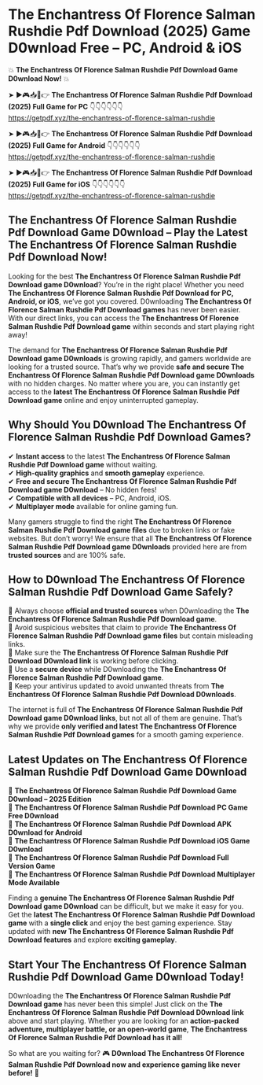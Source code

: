 # The Enchantress Of Florence Salman Rushdie Pdf Download (2025) Game D0wnload Free – PC, Android & iOS

💥 **The Enchantress Of Florence Salman Rushdie Pdf Download Game D0wnload Now!** 💥  

➤ ►🎮📥📱👉 **The Enchantress Of Florence Salman Rushdie Pdf Download (2025) Full Game for PC** 👇👇👇👇👇👇  
https://getpdf.xyz/the-enchantress-of-florence-salman-rushdie  

➤ ►🎮📥📱👉 **The Enchantress Of Florence Salman Rushdie Pdf Download (2025) Full Game for Android** 👇👇👇👇👇👇  
https://getpdf.xyz/the-enchantress-of-florence-salman-rushdie  

➤ ►🎮📥📱👉 **The Enchantress Of Florence Salman Rushdie Pdf Download (2025) Full Game for iOS** 👇👇👇👇👇👇  
https://getpdf.xyz/the-enchantress-of-florence-salman-rushdie  

## The Enchantress Of Florence Salman Rushdie Pdf Download Game D0wnload – Play the Latest The Enchantress Of Florence Salman Rushdie Pdf Download Now!

Looking for the best **The Enchantress Of Florence Salman Rushdie Pdf Download game D0wnload**? You’re in the right place! Whether you need **The Enchantress Of Florence Salman Rushdie Pdf Download for PC, Android, or iOS**, we’ve got you covered. D0wnloading **The Enchantress Of Florence Salman Rushdie Pdf Download games** has never been easier. With our direct links, you can access the **The Enchantress Of Florence Salman Rushdie Pdf Download game** within seconds and start playing right away!  

The demand for **The Enchantress Of Florence Salman Rushdie Pdf Download game D0wnloads** is growing rapidly, and gamers worldwide are looking for a trusted source. That’s why we provide **safe and secure The Enchantress Of Florence Salman Rushdie Pdf Download game D0wnloads** with no hidden charges. No matter where you are, you can instantly get access to the **latest The Enchantress Of Florence Salman Rushdie Pdf Download game** online and enjoy uninterrupted gameplay.  

## **Why Should You D0wnload The Enchantress Of Florence Salman Rushdie Pdf Download Games?**  

✔ **Instant access** to the latest **The Enchantress Of Florence Salman Rushdie Pdf Download game** without waiting.  
✔ **High-quality graphics** and **smooth gameplay** experience.  
✔ **Free and secure The Enchantress Of Florence Salman Rushdie Pdf Download game D0wnload** – No hidden fees!  
✔ **Compatible with all devices** – PC, Android, iOS.  
✔ **Multiplayer mode** available for online gaming fun.  

Many gamers struggle to find the right **The Enchantress Of Florence Salman Rushdie Pdf Download game files** due to broken links or fake websites. But don’t worry! We ensure that all **The Enchantress Of Florence Salman Rushdie Pdf Download game D0wnloads** provided here are from **trusted sources** and are 100% safe.  

## **How to D0wnload The Enchantress Of Florence Salman Rushdie Pdf Download Game Safely?**  

📌 Always choose **official and trusted sources** when D0wnloading the **The Enchantress Of Florence Salman Rushdie Pdf Download game**.  
📌 Avoid suspicious websites that claim to provide **The Enchantress Of Florence Salman Rushdie Pdf Download game files** but contain misleading links.  
📌 Make sure the **The Enchantress Of Florence Salman Rushdie Pdf Download D0wnload link** is working before clicking.  
📌 Use a **secure device** while D0wnloading the **The Enchantress Of Florence Salman Rushdie Pdf Download game**.  
📌 Keep your antivirus updated to avoid unwanted threats from **The Enchantress Of Florence Salman Rushdie Pdf Download D0wnloads**.  

The internet is full of **The Enchantress Of Florence Salman Rushdie Pdf Download game D0wnload links**, but not all of them are genuine. That’s why we provide **only verified and latest The Enchantress Of Florence Salman Rushdie Pdf Download games** for a smooth gaming experience.  

## **Latest Updates on The Enchantress Of Florence Salman Rushdie Pdf Download Game D0wnload**  

🔹 **The Enchantress Of Florence Salman Rushdie Pdf Download Game D0wnload – 2025 Edition**  
🔹 **The Enchantress Of Florence Salman Rushdie Pdf Download PC Game Free D0wnload**  
🔹 **The Enchantress Of Florence Salman Rushdie Pdf Download APK D0wnload for Android**  
🔹 **The Enchantress Of Florence Salman Rushdie Pdf Download iOS Game D0wnload**  
🔹 **The Enchantress Of Florence Salman Rushdie Pdf Download Full Version Game**  
🔹 **The Enchantress Of Florence Salman Rushdie Pdf Download Multiplayer Mode Available**  

Finding a **genuine The Enchantress Of Florence Salman Rushdie Pdf Download game D0wnload** can be difficult, but we make it easy for you. Get the **latest The Enchantress Of Florence Salman Rushdie Pdf Download game** with a **single click** and enjoy the best gaming experience. Stay updated with **new The Enchantress Of Florence Salman Rushdie Pdf Download features** and explore **exciting gameplay**.  

## **Start Your The Enchantress Of Florence Salman Rushdie Pdf Download Game D0wnload Today!**  

D0wnloading the **The Enchantress Of Florence Salman Rushdie Pdf Download game** has never been this simple! Just click on the **The Enchantress Of Florence Salman Rushdie Pdf Download D0wnload link** above and start playing. Whether you are looking for an **action-packed adventure, multiplayer battle, or an open-world game**, **The Enchantress Of Florence Salman Rushdie Pdf Download has it all!**  

So what are you waiting for? 🎮 **D0wnload The Enchantress Of Florence Salman Rushdie Pdf Download now and experience gaming like never before!** 🚀  